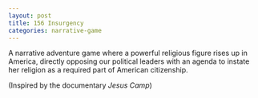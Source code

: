 ```yaml
---
layout: post
title: 156 Insurgency
categories: narrative-game
---
```

A narrative adventure game where a powerful religious figure rises up in America, directly opposing our political leaders with an agenda to instate her religion as a required part of American citizenship.

(Inspired by the documentary *Jesus Camp*)